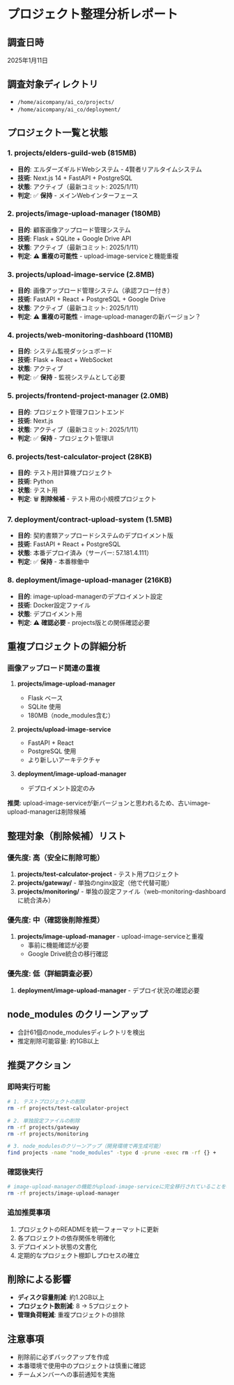 # プロジェクト整理分析レポート

## 調査日時
2025年1月11日

## 調査対象ディレクトリ
- `/home/aicompany/ai_co/projects/`
- `/home/aicompany/ai_co/deployment/`

## プロジェクト一覧と状態

### 1. projects/elders-guild-web (815MB)
- **目的**: エルダーズギルドWebシステム - 4賢者リアルタイムシステム
- **技術**: Next.js 14 + FastAPI + PostgreSQL
- **状態**: アクティブ（最新コミット: 2025/1/11）
- **判定**: ✅ **保持** - メインWebインターフェース

### 2. projects/image-upload-manager (180MB)
- **目的**: 顧客画像アップロード管理システム
- **技術**: Flask + SQLite + Google Drive API
- **状態**: アクティブ（最新コミット: 2025/1/11）
- **判定**: ⚠️ **重複の可能性** - upload-image-serviceと機能重複

### 3. projects/upload-image-service (2.8MB)
- **目的**: 画像アップロード管理システム（承認フロー付き）
- **技術**: FastAPI + React + PostgreSQL + Google Drive
- **状態**: アクティブ（最新コミット: 2025/1/11）
- **判定**: ⚠️ **重複の可能性** - image-upload-managerの新バージョン？

### 4. projects/web-monitoring-dashboard (110MB)
- **目的**: システム監視ダッシュボード
- **技術**: Flask + React + WebSocket
- **状態**: アクティブ
- **判定**: ✅ **保持** - 監視システムとして必要

### 5. projects/frontend-project-manager (2.0MB)
- **目的**: プロジェクト管理フロントエンド
- **技術**: Next.js
- **状態**: アクティブ（最新コミット: 2025/1/11）
- **判定**: ✅ **保持** - プロジェクト管理UI

### 6. projects/test-calculator-project (28KB)
- **目的**: テスト用計算機プロジェクト
- **技術**: Python
- **状態**: テスト用
- **判定**: 🗑️ **削除候補** - テスト用の小規模プロジェクト

### 7. deployment/contract-upload-system (1.5MB)
- **目的**: 契約書類アップロードシステムのデプロイメント版
- **技術**: FastAPI + React + PostgreSQL
- **状態**: 本番デプロイ済み（サーバー: 57.181.4.111）
- **判定**: ✅ **保持** - 本番稼働中

### 8. deployment/image-upload-manager (216KB)
- **目的**: image-upload-managerのデプロイメント設定
- **技術**: Docker設定ファイル
- **状態**: デプロイメント用
- **判定**: ⚠️ **確認必要** - projects版との関係確認必要

## 重複プロジェクトの詳細分析

### 画像アップロード関連の重複
1. **projects/image-upload-manager**
   - Flask ベース
   - SQLite 使用
   - 180MB（node_modules含む）

2. **projects/upload-image-service**
   - FastAPI + React
   - PostgreSQL 使用
   - より新しいアーキテクチャ

3. **deployment/image-upload-manager**
   - デプロイメント設定のみ

**推奨**: upload-image-serviceが新バージョンと思われるため、古いimage-upload-managerは削除候補

## 整理対象（削除候補）リスト

### 優先度: 高（安全に削除可能）
1. **projects/test-calculator-project** - テスト用プロジェクト
2. **projects/gateway/** - 単独のnginx設定（他で代替可能）
3. **projects/monitoring/** - 単独の設定ファイル（web-monitoring-dashboardに統合済み）

### 優先度: 中（確認後削除推奨）
1. **projects/image-upload-manager** - upload-image-serviceと重複
   - 事前に機能確認が必要
   - Google Drive統合の移行確認

### 優先度: 低（詳細調査必要）
1. **deployment/image-upload-manager** - デプロイ状況の確認必要

## node_modules のクリーンアップ
- 合計61個のnode_modulesディレクトリを検出
- 推定削除可能容量: 約1GB以上

## 推奨アクション

### 即時実行可能
```bash
# 1. テストプロジェクトの削除
rm -rf projects/test-calculator-project

# 2. 単独設定ファイルの削除
rm -rf projects/gateway
rm -rf projects/monitoring

# 3. node_modulesのクリーンアップ（開発環境で再生成可能）
find projects -name "node_modules" -type d -prune -exec rm -rf {} +
```

### 確認後実行
```bash
# image-upload-managerの機能がupload-image-serviceに完全移行されていることを確認後
rm -rf projects/image-upload-manager
```

### 追加推奨事項
1. プロジェクトのREADMEを統一フォーマットに更新
2. 各プロジェクトの依存関係を明確化
3. デプロイメント状態の文書化
4. 定期的なプロジェクト棚卸しプロセスの確立

## 削除による影響
- **ディスク容量削減**: 約1.2GB以上
- **プロジェクト数削減**: 8 → 5プロジェクト
- **管理負荷軽減**: 重複プロジェクトの排除

## 注意事項
- 削除前に必ずバックアップを作成
- 本番環境で使用中のプロジェクトは慎重に確認
- チームメンバーへの事前通知を実施
